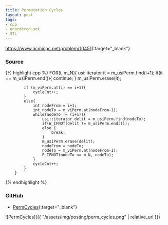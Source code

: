 ```yaml
---
title: Permutation Cycles
layout: post
tags:
- cpp
- unordered-set
- STL
---
```


<https://www.acmicpc.net/problem/10451>{:target="_blank"}

### Source

{% highlight cpp %}
        FOR(i, m_N){
            usi::iterator it = m_usiPerm.find(i+1);
            if(it == m_usiPerm.end()){
                continue;
            }
            m_usiPerm.erase(it);

            if (m_viPerm.at(i) == i+1){
                cycleCnt++;
            }
            else{
                int nodeFrom = i+1;
                int nodeTo = m_viPerm.at(nodeFrom-1);
                while(nodeTo != (i+1)){
                    usi::iterator delit = m_usiPerm.find(nodeTo);
                    if(W_IFNOT(delit != m_usiPerm.end()));
                    else {
                        break;
                    }
                    m_usiPerm.erase(delit);
                    nodeFrom = nodeTo;
                    nodeTo = m_viPerm.at(nodeFrom-1);
                    P_IFNOT(nodeTo <= m_N, nodeTo);
                }
                cycleCnt++;
            }
        }

{% endhighlight %}

### GitHub

- [PermCycles](<https://github.com/coolwindjo/algoguru/tree/master/_posts/Done/PermCycles>){:target="_blank"}

![PermCycles]({{ "/assets/img/posting/perm_cycles.png" | relative_url }})
